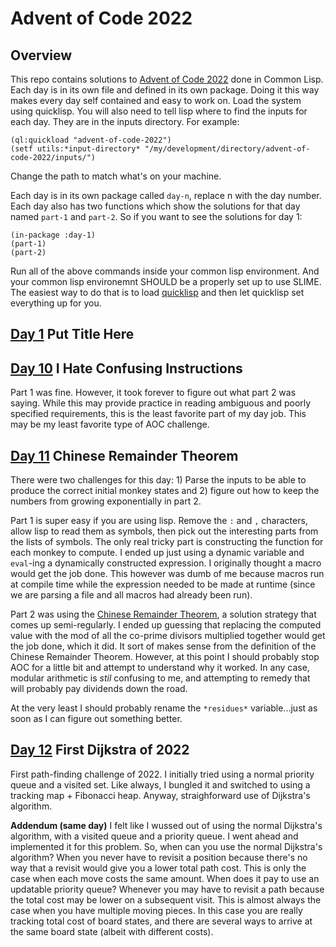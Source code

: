 # Advent of Code 2022

## Overview

This repo contains solutions to [Advent of Code 2022](https://adventofcode.com/2022) done in Common Lisp. Each day is in its own file and defined in its own package. Doing it this way makes every day self contained and easy to work on. Load the system using quicklisp. You will also need to tell lisp where to find the inputs for each day. They are in the inputs directory. For example:

```Common Lisp
(ql:quickload "advent-of-code-2022")
(setf utils:*input-directory* "/my/development/directory/advent-of-code-2022/inputs/")
```

Change the path to match what's on your machine.

Each day is in its own package called `day-n`, replace n with the day number. Each day also has two functions which show the solutions for that day named `part-1` and `part-2`. So if you want to see the solutions for day 1:

```Common Lisp
(in-package :day-1)
(part-1)
(part-2)
```

Run all of the above commands inside your common lisp environment. And your common lisp environemnt SHOULD be a properly set up to use SLIME. The easiest way to do that is to load [quicklisp](https://www.quicklisp.org/beta/) and then let quicklisp set everything up for you.

## [Day 1](src/day-01.lisp) Put Title Here

## [Day 10](src/day-10.lisp) I Hate Confusing Instructions

Part 1 was fine. However, it took forever to figure out what part 2 was saying. While this may provide practice in reading ambiguous and poorly specified requirements, this is the least favorite part of my day job. This may be my least favorite type of AOC challenge.

## [Day 11](src/day-11.lisp) Chinese Remainder Theorem

There were two challenges for this day: 1) Parse the inputs to be able to produce the correct initial monkey states and 2) figure out how to keep the numbers from growing exponentially in part 2.

Part 1 is super easy if you are using lisp. Remove the `:` and `,` characters, allow lisp to read them as symbols, then pick out the interesting parts from the lists of symbols. The only real tricky part is constructing the function for each monkey to compute. I ended up just using a dynamic variable and `eval`-ing a dynamically constructed expression. I originally thought a macro would get the job done. This however was dumb of me because macros run at compile time while the expression needed to be made at runtime (since we are parsing a file and all macros had already been run).

Part 2 was using the [Chinese Remainder Theorem](https://en.wikipedia.org/wiki/Chinese_remainder_theorem), a solution strategy that comes up semi-regularly. I ended up guessing that replacing the computed value with the mod of all the co-prime divisors multiplied together would get the job done, which it did. It sort of makes sense from the definition of the Chinese Remainder Theorem. However, at this point I should probably stop AOC for a little bit and attempt to understand why it worked. In any case, modular arithmetic is _stil_ confusing to me, and attempting to remedy that will probably pay dividends down the road.

At the very least I should probably rename the `*residues*` variable...just as soon as I can figure out something better.

## [Day 12](src/day-12.lisp) First Dijkstra of 2022

First path-finding challenge of 2022. I initially tried using a normal priority queue and a visited set. Like always, I bungled it and switched to using a tracking map + Fibonacci heap. Anyway, straighforward use of Dijkstra's algorithm.

**Addendum (same day)** I felt like I wussed out of using the normal Dijkstra's algorithm, with a visited queue and a priority queue. I went ahead and implemented it for this problem. So, when can you use the normal Dijkstra's algorithm? When you never have to revisit a position because there's no way that a revisit would give you a lower total path cost. This is only the case when each move costs the same amount. When does it pay to use an updatable priority queue? Whenever you may have to revisit a path because the total cost may be lower on a subsequent visit. This is almost always the case when you have multiple moving pieces. In this case you are really tracking total cost of board states, and there are several ways to arrive at the same board state (albeit with different costs).

